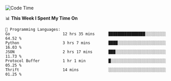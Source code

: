 <!--START_SECTION:waka-->
![Code Time](http://img.shields.io/badge/Code%20Time-871%20hrs%2036%20mins-blue)

📊 **This Week I Spent My Time On** 

```text
💬 Programming Languages: 
Go                       12 hrs 35 mins      ████████████████░░░░░░░░░   64.52 % 
Python                   3 hrs 7 mins        ████░░░░░░░░░░░░░░░░░░░░░   16.03 % 
JSON                     2 hrs 17 mins       ███░░░░░░░░░░░░░░░░░░░░░░   11.73 % 
Protocol Buffer          1 hr 1 min          █░░░░░░░░░░░░░░░░░░░░░░░░   05.25 % 
Thrift                   14 mins             ░░░░░░░░░░░░░░░░░░░░░░░░░   01.25 % 
```


<!--END_SECTION:waka-->